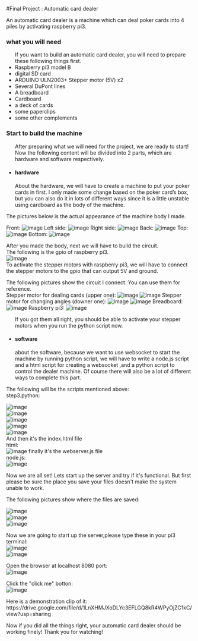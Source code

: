 #Final Project : Automatic card dealer 
<p>An automatic card dealer is a machine which can deal poker cards into 4 piles by activating  raspberry pi3. </p>
<h3>what you will need</h3>
<ul>If you want to build an automatic card dealer, you will need to prepare these following things first.
	<li>Raspberry pi3 model B</li>
	<li>digital SD card</li>
	<li>ARDUINO ULN2003+ Stepper motor (5V) x2</li>
	<li>Several DuPont lines</li>
	<li>A breadboard</li>
	<li>Cardboard</li>
	<li>a deck of cards</li>
	<li>some paperclips</li>
	<li>some other complements</li>
</ul>
<h3>Start to build the machine</h3>
<ul>After preparing what we will need for the project, we are ready to start!</br>
Now the following content will be divided into 2 parts, which are hardware and software respectively.
  <li><h4>hardware</h4>
  	About the hardware, we will have to create a machine to put your poker cards in first. I only made some change based on the poker card’s box, but you can also do it in lots of different ways since it is a little unstable using cardboard as the body of the machine. </ul>
The pictures below is the actual appearance of the machine body I made.

Front:
 ![image](https://github.com/Jo-Yu/final-project/blob/master/IMG_9857.JPG)
Left side:
 ![image](https://github.com/Jo-Yu/final-project/blob/master/IMG_9858.JPG)
Right side:
 ![image](https://github.com/Jo-Yu/final-project/blob/master/IMG_9860.JPG)
Back:
 ![image](https://github.com/Jo-Yu/final-project/blob/master/IMG_9859.JPG)
Top:
 ![image](https://github.com/Jo-Yu/final-project/blob/master/IMG_9861.JPG)
Bottom:
 ![image](https://github.com/Jo-Yu/final-project/blob/master/IMG_9862.JPG)
 
After you made the body, next we will have to build the circuit.</br>
The following is the gpio of raspberry pi3.</br>
![image](https://github.com/Jo-Yu/final-project/blob/master/raspberry-pi-15.jpg)</br>
To activate the stepper motors with raspberry pi3, we will have to connect the stepper motors to the gpio that can output 5V and ground.</br>

The following pictures show the circuit I connect. You can use them for reference.</br>
Stepper motor for dealing cards (upper one):
![image](https://github.com/Jo-Yu/final-project/blob/master/IMG_9863.JPG)
![image](https://github.com/Jo-Yu/final-project/blob/master/IMG_9864.JPG)
Stepper motor for changing angles (downer one):
![image](https://github.com/Jo-Yu/final-project/blob/master/IMG_9865.JPG)
![image](https://github.com/Jo-Yu/final-project/blob/master/IMG_9866.JPG)
Breadboard:
![image](https://github.com/Jo-Yu/final-project/blob/master/IMG_9867.JPG)
Raspberry pi3:
![image](https://github.com/Jo-Yu/final-project/blob/master/IMG_9868.JPG)

<ul>If you got them all right, you should be able to activate your stepper motors when you run the python script now.
	<li><h4>software</h4></li>
about the software, because we want to use websocket to start the machine by running python script, we will have to write a node.js script and a html script for creating a websocket ,and a python script to control the dealer machine. Of course there will also be a lot of different ways to complete this part.
</ul>
The following will be the scripts mentioned above:</br>
step3.python:



![image](https://github.com/Jo-Yu/final-project/blob/master/螢幕快照%202018-06-20%20%E4%B8%8B%E5%8D%885.16.43.png)</br>
![image](https://github.com/Jo-Yu/final-project/blob/master/螢幕快照%202018-06-20%20%E4%B8%8B%E5%8D%885.17.05.png)</br>
![image](https://github.com/Jo-Yu/final-project/blob/master/螢幕快照%202018-06-20%20%E4%B8%8B%E5%8D%885.17.31.png)</br>
![image](https://github.com/Jo-Yu/final-project/blob/master/螢幕快照%202018-06-20%20%E4%B8%8B%E5%8D%885.17.43.png)</br>
![image](https://github.com/Jo-Yu/final-project/blob/master/螢幕快照%202018-06-20%20%E4%B8%8B%E5%8D%885.17.54.png)</br>
And then it's the index.html file</br>
html:</br>
![image](https://github.com/Jo-Yu/final-project/blob/master/螢幕快照%202018-06-20%20%E4%B8%8B%E5%8D%885.19.00.png)
finally it's the webserver.js file</br>
node.js:</br>
![image](https://github.com/Jo-Yu/final-project/blob/master/螢幕快照%202018-06-20%20%E4%B8%8B%E5%8D%885.19.22.png)

<p>Now we are all set!  Lets start up the server and try if it's functional. But first please be sure the place you save your files doesn't make the system unable to work.</p>
The following pictures show where the files are saved:</br>

![image](https://github.com/Jo-Yu/final-project/blob/master/0.png)</br>
![image](https://github.com/Jo-Yu/final-project/blob/master/2.png)</br>
![image](https://github.com/Jo-Yu/final-project/blob/master/3.png)</br>

Now we are going to start up the server,please type these in your pi3 terminal:</br>
![image](https://github.com/Jo-Yu/final-project/blob/master/4.png)</br>
![image](https://github.com/Jo-Yu/final-project/blob/master/5.png)</br>

Open the browser at localhost 8080 port:</br>
![image](https://github.com/Jo-Yu/final-project/blob/master/6.png)</br>

Click the "click me" botton:</br>
![image](https://github.com/Jo-Yu/final-project/blob/master/7.png)</br>

<p>Here is a demonstration clip of it:</br>
https://drive.google.com/file/d/1LnXHMJXoDLYc3EFLGQ8kR4WPyOjZC1kC/view?usp=sharing</p>


<p>Now if you did all the things right, your automatic card dealer should be working finely! Thank you for watching!</p>









